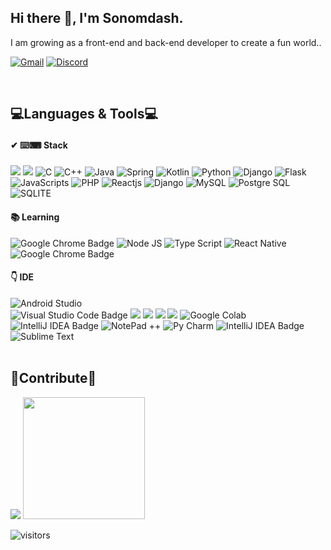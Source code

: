 <h2 >Hi there 👋, I'm Sonomdash.</h2>

<p >I am growing as a front-end and back-end developer to create a fun world..</p>

<p >
	<a href="mailto:sonomdash11.com"><img src="https://img.shields.io/badge/Gmail-%23D14836?style=flat-square&logo=Gmail&logoColor=white" alt="Gmail"/></a>
	<a href="https://discordapp.com/users/Sonomdash#5278/"><img src="https://img.shields.io/badge/Discord-%237289DA?style=flat-square&logo=Discord&logoColor=white" alt="Discord"/></a>
</p>
</br>

💻Languages & Tools💻 
---
#### ✔ ⌨️⌨ Stack
<img src="https://img.shields.io/badge/HTML-239120?style=for-the-badge&logo=html5&logoColor=white"/></a>
<img src="https://img.shields.io/badge/CSS-239120?&style=for-the-badge&logo=css3&logoColor=white"/></a>
<img src="https://img.shields.io/badge/C-00599C?style=for-the-badge&logo=c&logoColor=white" alt="C"></a>
<img src="https://img.shields.io/badge/C%2B%2B-00599C?style=for-the-badge&logo=c%2B%2B&logoColor=white" alt="C++"></a>
<img src="https://img.shields.io/badge/Java-ED8B00?style=for-the-badge&logo=openjdk&logoColor=white" alt="Java"></a>
<img src="https://img.shields.io/badge/Spring-6DB33F?style=for-the-badge&logo=spring&logoColor=white" alt="Spring"></a>
<img src="https://img.shields.io/badge/Kotlin-0095D5?&style=for-the-badge&logo=kotlin&logoColor=white" alt="Kotlin"></a>
<img src="https://img.shields.io/badge/Python-14354C?style=for-the-badge&logo=python&logoColor=white" alt="Python"></a>
<img src="https://img.shields.io/badge/Django-092E20?style=for-the-badge&logo=django&logoColor=white" alt="Django"></a>
<img src="https://img.shields.io/badge/Flask-000000?style=for-the-badge&logo=flask&logoColor=white" alt="Flask"></a>
<img src="https://img.shields.io/badge/JavaScript-F7DF1E?style=for-the-badge&logo=javascript&logoColor=black" alt="JavaScripts"></a>
<img src="https://img.shields.io/badge/PHP-777BB4?style=for-the-badge&logo=php&logoColor=white" alt="PHP"></a>
<img src="https://img.shields.io/badge/React-20232A?style=for-the-badge&logo=react&logoColor=61DAFB" alt="Reactjs"></a>
<img src="https://img.shields.io/badge/Django-092E20?style=for-the-badge&logo=django&logoColor=white" alt="Django"></a>
<img src="https://img.shields.io/badge/MySQL-00000F?style=for-the-badge&logo=mysql&logoColor=white" alt="MySQL"></a>
<img src="https://img.shields.io/badge/PostgreSQL-316192?style=for-the-badge&logo=postgresql&logoColor=white" alt="Postgre SQL"></a>
<img src="https://img.shields.io/badge/SQLite-07405E?style=for-the-badge&logo=sqlite&logoColor=white" alt="SQLITE"></a>
#### 📚 Learning 
<img src="https://img.shields.io/badge/Chrome%20Extension-4285F4?logo=googlechrome&logoColor=fff&style=flat-square" alt="Google Chrome Badge"></a> 
<img src="https://img.shields.io/badge/Node.js-43853D?style=for-the-badge&logo=node.js&logoColor=white" alt="Node JS"></a>
<img src="https://img.shields.io/badge/TypeScript-007ACC?style=for-the-badge&logo=typescript&logoColor=white" alt="Type Script"></a> 
<img src="https://img.shields.io/badge/React_Native-20232A?style=for-the-badge&logo=react&logoColor=61DAFB" alt="React Native"></a> 
<img src="https://img.shields.io/badge/Swift-FA7343?style=for-the-badge&logo=swift&logoColor=white" alt="Google Chrome Badge"></a> 

#### 👇 IDE  
<img src="https://img.shields.io/badge/Android_Studio-3DDC84?style=for-the-badge&logo=android-studio&logoColor=white" alt="Android Studio"/></a>   
<img src="https://img.shields.io/badge/Visual_Studio_Code-0078D4?style=for-the-badge&logo=visual%20studio%20code&logoColor=white" alt="Visual Studio Code Badge"></a>
<img src="https://img.shields.io/badge/Notion-b4f5bd?style=flat&logo=Notion&logoColor=black"/></a>
<img src="https://img.shields.io/badge/Slack-A442A0?style=flat&logo=Slack&logoColor=white"/></a>
<img src="https://img.shields.io/badge/Git-blue?style=flat&logo=Git&logoColor=F05032"/></a>
<img src="https://img.shields.io/badge/GitHub-gray?style=flat&logo=GitHub&logoColor=black"/></a>
<img src="https://img.shields.io/badge/Colab-F9AB00?style=for-the-badge&logo=googlecolab&color=525252" alt="Google Colab"></a>
<img src="https://img.shields.io/badge/IntelliJ_IDEA-000000.svg?style=for-the-badge&logo=intellij-idea&logoColor=white" alt="IntelliJ IDEA Badge"></a>
<img src="https://img.shields.io/badge/Notepad++-90E59A.svg?style=for-the-badge&logo=notepad%2B%2B&logoColor=black" alt="NotePad ++"></a>
<img src="https://img.shields.io/badge/PyCharm-000000.svg?&style=for-the-badge&logo=PyCharm&logoColor=white" alt="Py Charm"></a>
<img src="https://img.shields.io/badge/IntelliJ_IDEA-000000.svg?style=for-the-badge&logo=intellij-idea&logoColor=white" alt="IntelliJ IDEA Badge"></a>
<img src="https://img.shields.io/badge/sublime_text-%23575757.svg?&style=for-the-badge&logo=sublime-text&logoColor=important" alt="Sublime Text"></a>
</br>
</br>

🙏Contribute🙏
---
<a href="https://github.com/Sooonko"><img src="https://github-readme-streak-stats.herokuapp.com/?user=kumbey&count_private=true&stroke=0f172a&background=ffffff&ring=e25822&fire=e25822&currStreakNum=e25822&currStreakLabel=e25822&sideNums=38761d&sideLabels=38761d&dates=3d85c6&layout=compact" /></a>
  <img height="195em" src="https://github-readme-stats.vercel.app/api/top-langs/?username=kumbey&layout=compact&langs_count=6"/>
  
<img src="https://visitor-badge.laobi.icu/badge?page_id=kumbey" alt="visitors">
